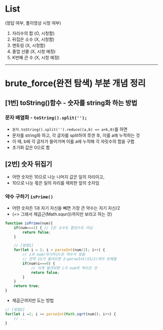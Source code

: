 # List
(정답 여부, 풀이영상 시청 여부)
1. 자리수의 합 (O, 시청함)
2. 뒤집은 소수 (X, 시청함)
3. 멘토링 (X, 시청함)
4. 졸업 선물 (X, 시청 예정)
5. K번째 큰 수 (X, 시청 예정)


---
# brute_force(완전 탐색) 부분 개념 정리
## [1번] toString()함수 - 숫자를 string화 하는 방법
### 문자 배열화 - `toString().split('');`
- `문자.toString().split('').reduce((a,b) => a+b,0)`를 하면
- 문자를 string화 하고, 각 글자를 split하여 쪼갠 후, 이를 a에 누적하는 것
- 이 때, b에 각 글자가 들어가며 이를 a에 누적해 각 자릿수의 합을 구함
- 초기화 값은 0으로 함

## [2번] 숫자 뒤집기
- 어떤 숫자든 10으로 나눈 나머지 값은 일의 자리이고,
- 10으로 나눈 몫은 일의 자리를 제외한 앞의 숫자임

### 약수 구하기 `isPrime()`
- 어떤 숫자든 1과 자기 자신을 빼면 가장 큰 약수는 자기 자신/2
- (=> 그래서 제곱근(Math.squr())까지만 보라고 하는 것)

```js
function isPrime(num){
    if(num===1) { // 1은 소수도 합성수도 아님
        return false;
    }

    // [방법1]
    for(let i = 2; i < parseInt(num/2); i++) {
        // 1과 num(자기자신)은 약수가 맞음
        // 만약 15가 들어오면 2~parseInt(15/2)까지 반복함 
        if(num%i===0) {
            // 이게 발견되면 i가 num의 약수인 것
            return false;
        }
    }
    return true;
}
```

- 제곱근까지만 도는 방법

```js
// [방법2]
for(let i =2; i <= parseInt(Math.sqrt(num)); i++) {
    // ...
}
```